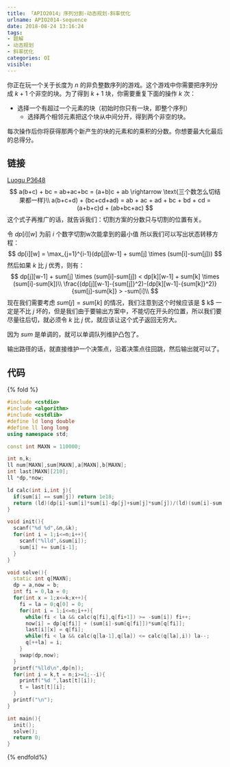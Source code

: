```yaml
---
title: 「APIO2014」序列分割-动态规划-斜率优化
urlname: APIO2014-sequence
date: 2018-08-24 13:16:24
tags:
- 题解
- 动态规划
- 斜率优化
categories: OI
visible:
---
```


你正在玩一个关于长度为 $n$ 的非负整数序列的游戏。这个游戏中你需要把序列分成 $k + 1$ 个非空的块。为了得到 $k + 1$ 块，你需要重复下面的操作 $k$ 次：

+ 选择一个有超过一个元素的块（初始时你只有一块，即整个序列）
  + 选择两个相邻元素把这个块从中间分开，得到两个非空的块。

每次操作后你将获得那两个新产生的块的元素和的乘积的分数。你想要最大化最后的总得分。

<!-- more -->

## 链接

[Luogu P3648](https://www.luogu.org/problemnew/show/P3648)
$$
a(b+c) + bc = ab+ac+bc = (a+b)c + ab \rightarrow \text{三个数怎么切结果都一样}\\
a(b+c+d) + (bc+cd+ad) = ab + ac + ad + bc + bd + cd = (a+b+c)d + (ab+bc+ac)
$$
这个式子再推广的话，就告诉我们：切割方案的分数只与切割的位置有关。

令 $dp[i][w]$ 为前 $i$ 个数字切割w次能拿到的最小值 所以我们可以写出状态转移方程：
$$
dp[i][w] = \max_{j=1}^{i-1}(dp[j][w-1] + sum[j] \times (sum[i]-sum[j]))
$$
然后如果 $k$ 比 $j$ 优秀，则有：
$$
dp[j][w-1] + sum[j] \times (sum[i]-sum[j]) < dp[k][w-1] + sum[k] \times (sum[i]-sum[k])\\
\frac{(dp[j][w-1]-{sum[j]}^2)-(dp[k][w-1]-{sum[k]}^2)}{sum[j]-sum[k]} > -sum[i]\\
$$
现在我们需要考虑 $sum[j] = sum[k]$ 的情况，我们注意到这个时候应该是 $ k$ 一定是不比 $j$ 坏的，但是我们由于要输出方案中，不能切在开头的位置，所以我们要尽量往后切，就必须令 $k$ 比 $j$ 优，就应该让这个式子返回无穷大。

因为 $sum$ 是单调的，就可以单调队列维护凸包了。

 输出路径的话，就直接维护一个决策点，沿着决策点往回跳，然后输出就可以了。

## 代码

{% fold %}

```cpp
#include <cstdio>
#include <algorithm>
#include <cstdlib>
#define ld long double
#define ll long long
using namespace std;

const int MAXN = 110000;

int n,k;
ll num[MAXN],sum[MAXN],a[MAXN],b[MAXN];
int last[MAXN][210];
ll *dp,*now;

ld calc(int i,int j){
  if(sum[i] == sum[j]) return 1e18;
  return (ld)(dp[i]-sum[i]*sum[i]-dp[j]+sum[j]*sum[j])/(ld)(sum[i]-sum[j]);
}

void init(){
  scanf("%d %d",&n,&k);
  for(int i = 1;i<=n;i++){
    scanf("%lld",&sum[i]);
    sum[i] += sum[i-1];
  }
}

void solve(){
  static int q[MAXN];
  dp = a,now = b;
  int fi = 0,la = 0;
  for(int x = 1;x<=k;x++){
    fi = la = 0;q[0] = 0;
    for(int i = 1;i<=n;i++){
      while(fi < la && calc(q[fi],q[fi+1]) >= -sum[i]) fi++;
      now[i] = dp[q[fi]] + (sum[i]-sum[q[fi]])*sum[q[fi]];
      last[i][x] = q[fi];
      while(fi < la && calc(q[la-1],q[la]) <= calc(q[la],i)) la--;
      q[++la] = i;
    }
    swap(dp,now);
  }
  printf("%lld\n",dp[n]);
  for(int i = k,t = n;i>=1;--i){
    printf("%d ",last[t][i]);
    t = last[t][i];
  }
  printf("\n");
}

int main(){
  init();
  solve();
  return 0;
}
```



{% endfold%}